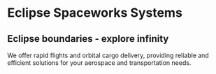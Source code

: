# Eclipse Spaceworks Systems
## Eclipse boundaries - explore infinity
We offer rapid flights and orbital cargo delivery, providing reliable and efficient solutions for your aerospace and transportation needs.
